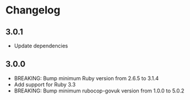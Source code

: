 # Changelog

## 3.0.1

* Update dependencies

## 3.0.0

* BREAKING: Bump minimum Ruby version from 2.6.5 to 3.1.4
* Add support for Ruby 3.3
* BREAKING: Bump minimum rubocop-govuk version from 1.0.0 to 5.0.2
